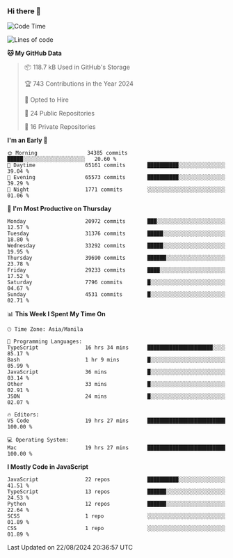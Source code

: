 ### Hi there 👋

<!--START_SECTION:waka-->
![Code Time](http://img.shields.io/badge/Code%20Time-982%20hrs%202%20mins-blue)

![Lines of code](https://img.shields.io/badge/From%20Hello%20World%20I%27ve%20Written-65.7%20million%20lines%20of%20code-blue)

**🐱 My GitHub Data** 

> 📦 118.7 kB Used in GitHub's Storage 
 > 
> 🏆 743 Contributions in the Year 2024
 > 
> 💼 Opted to Hire
 > 
> 📜 24 Public Repositories 
 > 
> 🔑 16 Private Repositories 
 > 
**I'm an Early 🐤** 

```text
🌞 Morning                34385 commits       █████░░░░░░░░░░░░░░░░░░░░   20.60 % 
🌆 Daytime                65161 commits       ██████████░░░░░░░░░░░░░░░   39.04 % 
🌃 Evening                65573 commits       ██████████░░░░░░░░░░░░░░░   39.29 % 
🌙 Night                  1771 commits        ░░░░░░░░░░░░░░░░░░░░░░░░░   01.06 % 
```
📅 **I'm Most Productive on Thursday** 

```text
Monday                   20972 commits       ███░░░░░░░░░░░░░░░░░░░░░░   12.57 % 
Tuesday                  31376 commits       █████░░░░░░░░░░░░░░░░░░░░   18.80 % 
Wednesday                33292 commits       █████░░░░░░░░░░░░░░░░░░░░   19.95 % 
Thursday                 39690 commits       ██████░░░░░░░░░░░░░░░░░░░   23.78 % 
Friday                   29233 commits       ████░░░░░░░░░░░░░░░░░░░░░   17.52 % 
Saturday                 7796 commits        █░░░░░░░░░░░░░░░░░░░░░░░░   04.67 % 
Sunday                   4531 commits        █░░░░░░░░░░░░░░░░░░░░░░░░   02.71 % 
```


📊 **This Week I Spent My Time On** 

```text
🕑︎ Time Zone: Asia/Manila

💬 Programming Languages: 
TypeScript               16 hrs 34 mins      █████████████████████░░░░   85.17 % 
Bash                     1 hr 9 mins         █░░░░░░░░░░░░░░░░░░░░░░░░   05.99 % 
JavaScript               36 mins             █░░░░░░░░░░░░░░░░░░░░░░░░   03.14 % 
Other                    33 mins             █░░░░░░░░░░░░░░░░░░░░░░░░   02.91 % 
JSON                     24 mins             █░░░░░░░░░░░░░░░░░░░░░░░░   02.07 % 

🔥 Editors: 
VS Code                  19 hrs 27 mins      █████████████████████████   100.00 % 

💻 Operating System: 
Mac                      19 hrs 27 mins      █████████████████████████   100.00 % 
```

**I Mostly Code in JavaScript** 

```text
JavaScript               22 repos            ██████████░░░░░░░░░░░░░░░   41.51 % 
TypeScript               13 repos            ██████░░░░░░░░░░░░░░░░░░░   24.53 % 
Python                   12 repos            ██████░░░░░░░░░░░░░░░░░░░   22.64 % 
SCSS                     1 repo              ░░░░░░░░░░░░░░░░░░░░░░░░░   01.89 % 
CSS                      1 repo              ░░░░░░░░░░░░░░░░░░░░░░░░░   01.89 % 
```




 Last Updated on 22/08/2024 20:36:57 UTC
<!--END_SECTION:waka-->
